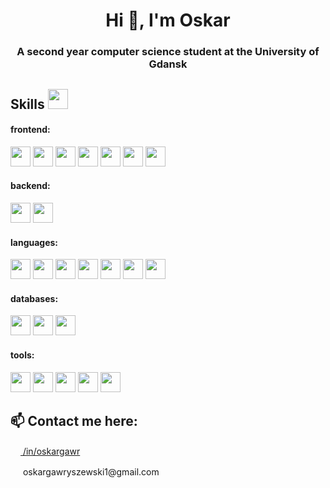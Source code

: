 <h1 align="center">Hi 👋, I'm Oskar</h1>

<h3 align="center">A second year computer science student at the University of Gdansk</h3>

<h2> Skills <img src = "https://media2.giphy.com/media/QssGEmpkyEOhBCb7e1/giphy.gif?cid=ecf05e47a0n3gi1bfqntqmob8g9aid1oyj2wr3ds3mg700bl&rid=giphy.gif" width = 32px> </h2>

<h4>frontend: </h4> 
<a href="#"><img width=32px src="https://cdn.jsdelivr.net/gh/devicons/devicon@latest/icons/react/react-original.svg" /></a>
<a href="#"><img width=32px src="https://cdn.jsdelivr.net/gh/devicons/devicon@latest/icons/nextjs/nextjs-original.svg" /></a>
<a href="#"><img width=32px src="https://cdn.jsdelivr.net/gh/devicons/devicon@latest/icons/angular/angular-original.svg" /></a>
<a href="#"><img width=32px src="https://cdn.jsdelivr.net/gh/devicons/devicon@latest/icons/html5/html5-original.svg" /></a>
<a href="#"><img width=32px src="https://cdn.jsdelivr.net/gh/devicons/devicon@latest/icons/css3/css3-original.svg" /></a>
<a href="#"><img width=32px src="https://cdn.jsdelivr.net/gh/devicons/devicon@latest/icons/sass/sass-original.svg" /></a>
<a href="#"><img width=32px src="https://cdn.jsdelivr.net/gh/devicons/devicon@latest/icons/bootstrap/bootstrap-original.svg" /></a>

<h4>backend: </h4>
<a href="#"><code><img width=32px src="https://cdn.jsdelivr.net/gh/devicons/devicon@latest/icons/express/express-original.svg" /></code></a>
<a href="#"><code><img width=32px src="https://cdn.jsdelivr.net/gh/devicons/devicon@latest/icons/flask/flask-original-wordmark.svg" /></code></a>
<!-- <a href="#">(express, flask)</a> -->

<h4>languages: </h4>
<a href="#"><img width=32px src="https://cdn.jsdelivr.net/gh/devicons/devicon@latest/icons/javascript/javascript-original.svg" /></a>
<a href="#"><img width=32px src="https://cdn.jsdelivr.net/gh/devicons/devicon@latest/icons/typescript/typescript-original.svg"/></a>
<a href="#"><img width=32px src="https://cdn.jsdelivr.net/gh/devicons/devicon@latest/icons/python/python-original.svg" /></a>
<a href="#"><img width=32px src="https://cdn.jsdelivr.net/gh/devicons/devicon@latest/icons/nodejs/nodejs-original-wordmark.svg" /></a>
<a href="#"><img width=32px src="https://cdn.jsdelivr.net/gh/devicons/devicon@latest/icons/bash/bash-original.svg" /></a>
<a href="#"><img width=32px src="https://cdn.jsdelivr.net/gh/devicons/devicon@latest/icons/java/java-original.svg" /></a>
<a href="#"><img width=32px src="https://cdn.jsdelivr.net/gh/devicons/devicon@latest/icons/go/go-original.svg" /></a>

<h4>databases: </h4>
<a href="#"><img width=32px src="https://cdn.jsdelivr.net/gh/devicons/devicon@latest/icons/mongodb/mongodb-plain-wordmark.svg" /></a>
<a href="#"><img width=32px src="https://cdn.jsdelivr.net/gh/devicons/devicon@latest/icons/neo4j/neo4j-original-wordmark.svg" /></a>
<a href="#"><img width=32px src="https://cdn.jsdelivr.net/gh/devicons/devicon@latest/icons/redis/redis-original-wordmark.svg" /></a>
          

<h4>tools: </h4>
<a href="#"><img width=32px src="https://cdn.jsdelivr.net/gh/devicons/devicon@latest/icons/docker/docker-original-wordmark.svg"/></a>
<a href="#"><img width=32px src="https://cdn.jsdelivr.net/gh/devicons/devicon@latest/icons/git/git-original.svg" /></a>
<a href="#"><img width=32px src="https://cdn.jsdelivr.net/gh/devicons/devicon@latest/icons/postman/postman-original.svg" /></a>
<a href="#"><img width=32px src="https://cdn.jsdelivr.net/gh/devicons/devicon@latest/icons/travis/travis-original.svg" /></a>
<a href="#"><img width=32px src="https://cdn.jsdelivr.net/gh/devicons/devicon@latest/icons/amazonwebservices/amazonwebservices-plain-wordmark.svg" /></a>

<h2>📫 Contact me here:</h2>
<a href="https://www.linkedin.com/in/oskargawryszewski/"><img width=16px src="https://cdn.jsdelivr.net/gh/devicons/devicon@latest/icons/linkedin/linkedin-original.svg" /> /in/oskargawr</a>
<p><img width=16px src="https://img.icons8.com/material-sharp/24/new-post.png"/> oskargawryszewski1@gmail.com</p>


<!--
**oskargawr/oskargawr** is a ✨ _special_ ✨ repository because its `README.md` (this file) appears on your GitHub profile.

Here are some ideas to get you started:

- 🔭 I’m currently working on ...
- 🌱 I’m currently learning ...
- 👯 I’m looking to collaborate on ...
- 🤔 I’m looking for help with ...
- 💬 Ask me about ...
- 📫 How to reach me: ...
- 😄 Pronouns: ...
- ⚡ Fun fact: ...
-->
